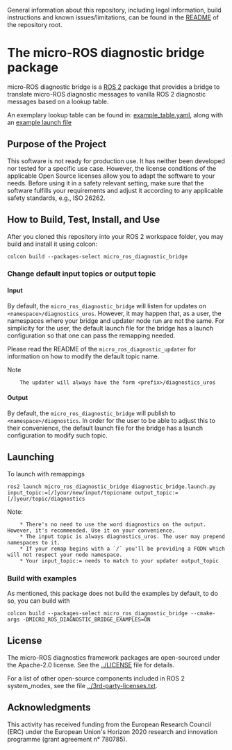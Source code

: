 General information about this repository, including legal information, build instructions and known issues/limitations, can be found in the [README](../README.md) of the repository root.

# The micro-ROS diagnostic bridge package

micro-ROS diagnostic bridge is a [ROS 2](http://www.ros2.org/) package that provides a bridge to translate micro-ROS diagnostic messages to vanilla ROS 2 diagnostic messages based on a lookup table.

An exemplary lookup table can be found in: [example_table.yaml](example/example_table.yaml), along with an [example launch file](example/launch/example_diagnostic_bridge.launch.py)

## Purpose of the Project

This software is not ready for production use. It has neither been developed nor
tested for a specific use case. However, the license conditions of the
applicable Open Source licenses allow you to adapt the software to your needs.
Before using it in a safety relevant setting, make sure that the software
fulfills your requirements and adjust it according to any applicable safety
standards, e.g., ISO 26262.

## How to Build, Test, Install, and Use

After you cloned this repository into your ROS 2 workspace folder, you may build and install it using colcon:
```
colcon build --packages-select micro_ros_diagnostic_bridge
```

### Change default input topics or output topic

#### Input

By default, the `micro_ros_diagnostic_bridge` will listen for updates on `<namespace>/diagnostics_uros`. However, it may happen that, as a user, the namespaces where your bridge and updater node run are not the same. For simplicity for the user, the default launch file for the bridge has a launch configuration so that one can pass the remapping needed.

Please read the README of the `micro_ros_diagnostic_updater` for information on how to modify the default topic name.

Note

        The updater will always have the form <prefix>/diagnostics_uros

#### Output

By default, the `micro_ros_diagnostic_bridge` will publish to `<namespace>/diagnostics`. In order for the user to be able to adjust this to their convenience, the default launch file for the bridge has a launch configuration to modify such topic.

## Launching

To launch with remappings

```
ros2 launch micro_ros_diagnostic_bridge diagnostic_bridge.launch.py input_topic:=[/]your/new/input/topicname output_topic:=[/]your/topic/diagnostics
```

Note:

        * There's no need to use the word diagnostics on the output. However, it's recommended. Use it on your convenience.
        * The input topic is always diagnostics_uros. The user may prepend namespaces to it.
        * If your remap begins with a `/` you'll be providing a FQDN which will not respect your node namespace.
        * Your input_topic:= needs to match to your updater output_topic

   

### Build with examples ###

As mentioned, this package does not build the examples by default, to do so, you can build with

```
colcon build --packages-select micro_ros_diagnostic_bridge --cmake-args -DMICRO_ROS_DIAGNOSTIC_BRIDGE_EXAMPLES=ON
```

## License

The micro-ROS diagnostics framework packages are open-sourced under the Apache-2.0 license. See the [../LICENSE](LICENSE) file for details.

For a list of other open-source components included in ROS 2 system_modes,
see the file [../3rd-party-licenses.txt](3rd-party-licenses.txt).

## Acknowledgments

This activity has received funding from the European Research Council (ERC) under the European Union's Horizon 2020 research and innovation programme (grant agreement n° 780785).
